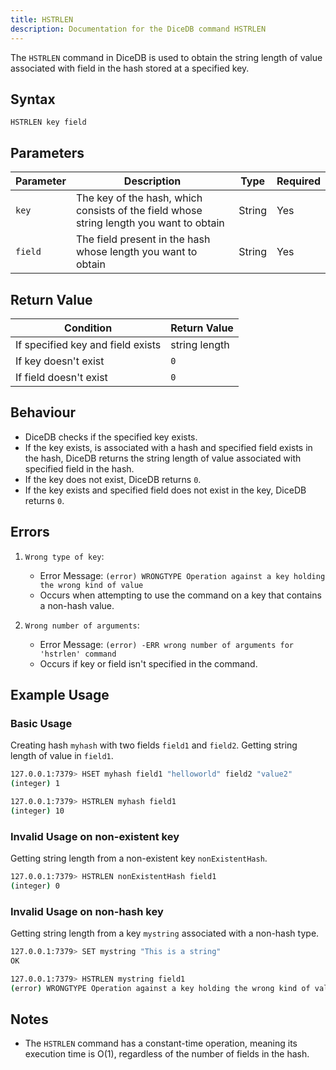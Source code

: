 ```yaml
---
title: HSTRLEN
description: Documentation for the DiceDB command HSTRLEN
---
```


The `HSTRLEN` command in DiceDB is used to obtain the string length of value associated with field in the hash stored at a specified key. 

## Syntax

```
HSTRLEN key field
```

## Parameters

| Parameter       | Description                                                                              | Type    | Required |
|-----------------|------------------------------------------------------------------------------------------|---------|----------|
| `key`           | The key of the hash, which consists of the field whose string length you want to obtain  | String  | Yes      |
| `field`         | The field present in the hash whose length you want to obtain                            | String  | Yes      |

## Return Value

| Condition                                      | Return Value                                      |
|------------------------------------------------|---------------------------------------------------|
| If specified key and field exists              | string length                                     |
| If key doesn't exist                           | `0`                                               |
| If field doesn't exist                         | `0`                                               |

## Behaviour

- DiceDB checks if the specified key exists.
- If the key exists, is associated with a hash and specified field exists in the hash, DiceDB returns the string length of value associated with specified field in the hash.
- If the key does not exist, DiceDB returns `0`.
- If the key exists and specified field does not exist in the key, DiceDB returns `0`.

## Errors

1. `Wrong type of key`:

   - Error Message: `(error) WRONGTYPE Operation against a key holding the wrong kind of value`
   - Occurs when attempting to use the command on a key that contains a non-hash value.

2. `Wrong number of arguments`:

   - Error Message: `(error) -ERR wrong number of arguments for 'hstrlen' command`
   - Occurs if key or field isn't specified in the command.

## Example Usage

### Basic Usage
Creating hash `myhash` with two fields `field1` and `field2`. Getting string length of value in `field1`.

```bash
127.0.0.1:7379> HSET myhash field1 "helloworld" field2 "value2"
(integer) 1

127.0.0.1:7379> HSTRLEN myhash field1
(integer) 10
```

### Invalid Usage on non-existent key
Getting string length from a non-existent key `nonExistentHash`.

```bash
127.0.0.1:7379> HSTRLEN nonExistentHash field1
(integer) 0
```

### Invalid Usage on non-hash key
Getting string length from a key `mystring` associated with a non-hash type.

```bash
127.0.0.1:7379> SET mystring "This is a string"
OK

127.0.0.1:7379> HSTRLEN mystring field1
(error) WRONGTYPE Operation against a key holding the wrong kind of value
```

## Notes

- The `HSTRLEN` command has a constant-time operation, meaning its execution time is O(1), regardless of the number of fields in the hash.

